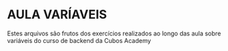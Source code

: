 # AULA VARÍAVEIS #
Estes arquivos são frutos dos exercícios realizados ao longo das aula sobre variáveis do curso de backend da Cubos Academy